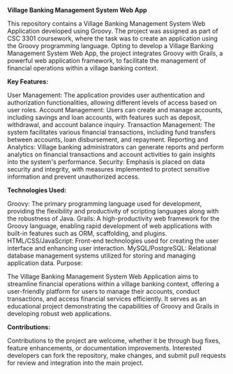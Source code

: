 **Village Banking Management System Web App**

This repository contains a Village Banking Management System Web Application developed using Groovy. The project was assigned as part of CSC 3301 coursework, where the task was to create an application using the Groovy programming language. Opting to develop a Village Banking Management System Web App, the project integrates Groovy with Grails, a powerful web application framework, to facilitate the management of financial operations within a village banking context.

**Key Features:**

User Management: The application provides user authentication and authorization functionalities, allowing different levels of access based on user roles.
Account Management: Users can create and manage accounts, including savings and loan accounts, with features such as deposit, withdrawal, and account balance inquiry.
Transaction Management: The system facilitates various financial transactions, including fund transfers between accounts, loan disbursement, and repayment.
Reporting and Analytics: Village banking administrators can generate reports and perform analytics on financial transactions and account activities to gain insights into the system's performance.
Security: Emphasis is placed on data security and integrity, with measures implemented to protect sensitive information and prevent unauthorized access.

**Technologies Used:**

Groovy: The primary programming language used for development, providing the flexibility and productivity of scripting languages along with the robustness of Java.
Grails: A high-productivity web framework for the Groovy language, enabling rapid development of web applications with built-in features such as ORM, scaffolding, and plugins.
HTML/CSS/JavaScript: Front-end technologies used for creating the user interface and enhancing user interaction.
MySQL/PostgreSQL: Relational database management systems utilized for storing and managing application data.
Purpose:

The Village Banking Management System Web Application aims to streamline financial operations within a village banking context, offering a user-friendly platform for users to manage their accounts, conduct transactions, and access financial services efficiently. It serves as an educational project demonstrating the capabilities of Groovy and Grails in developing robust web applications.

**Contributions:**

Contributions to the project are welcome, whether it be through bug fixes, feature enhancements, or documentation improvements. Interested developers can fork the repository, make changes, and submit pull requests for review and integration into the main project.
